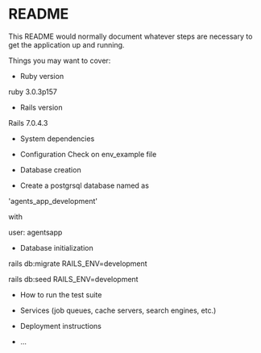# README

This README would normally document whatever steps are necessary to get the
application up and running.

Things you may want to cover:

* Ruby version

ruby 3.0.3p157

* Rails version

Rails 7.0.4.3

* System dependencies

* Configuration
Check on env_example file

* Database creation
- Create a postgrsql database named as

'agents_app_development'

with

user: agentsapp

* Database initialization

rails db:migrate RAILS_ENV=development

rails db:seed RAILS_ENV=development

* How to run the test suite

* Services (job queues, cache servers, search engines, etc.)

* Deployment instructions

* ...
